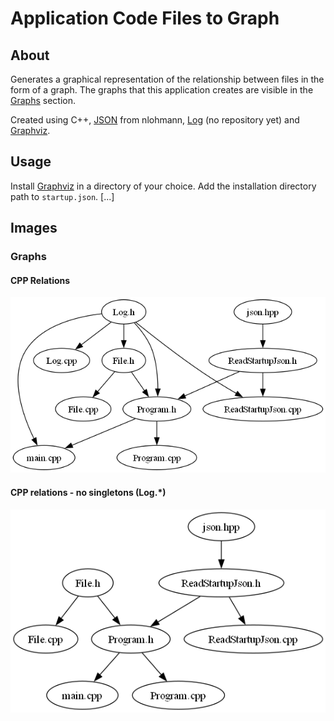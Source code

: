 # Application Code Files to Graph

## About
Generates a graphical representation of the relationship between files in the form of a graph.
The graphs that this application creates are visible in the [Graphs](#Graphs) section.

Created using C++, [JSON](https://github.com/Cezary-Androsiuk/petanque-team) from nlohmann, [Log]() (no repository yet) and [Graphviz](https://gitlab.com/graphviz/graphviz).


## Usage
Install [Graphviz](https://gitlab.com/graphviz/graphviz) in a directory of your choice. Add the installation directory path to ```startup.json```. [...]


## Images

### Graphs
#### CPP Relations
![graph - CPP relations](https://github.com/Cezary-Androsiuk/application-code-files-to-graph/blob/master/graphs/ApplicationCodeFilesToGraph_0.png)

#### CPP relations - no singletons (Log.*)
![graph - CPP relations - no singletons](https://github.com/Cezary-Androsiuk/application-code-files-to-graph/blob/master/graphs/ApplicationCodeFilesToGraph_1.png)
